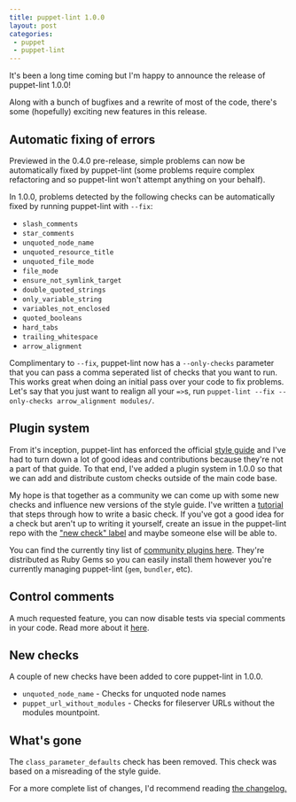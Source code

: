 ```yaml
---
title: puppet-lint 1.0.0
layout: post
categories:
 - puppet
 - puppet-lint
---
```


It's been a long time coming but I'm happy to announce the release of
puppet-lint 1.0.0!

Along with a bunch of bugfixes and a rewrite of most of the code, there's some
(hopefully) exciting new features in this release.

## Automatic fixing of errors

Previewed in the 0.4.0 pre-release, simple problems can now be automatically
fixed by puppet-lint (some problems require complex refactoring and so
puppet-lint won't attempt anything on your behalf).

In 1.0.0, problems detected by the following checks can be automatically fixed
by running puppet-lint with `--fix`:

 * `slash_comments`
 * `star_comments`
 * `unquoted_node_name`
 * `unquoted_resource_title`
 * `unquoted_file_mode`
 * `file_mode`
 * `ensure_not_symlink_target`
 * `double_quoted_strings`
 * `only_variable_string`
 * `variables_not_enclosed`
 * `quoted_booleans`
 * `hard_tabs`
 * `trailing_whitespace`
 * `arrow_alignment`

Complimentary to `--fix`, puppet-lint now has a `--only-checks` parameter that
you can pass a comma seperated list of checks that you want to run.  This works
great when doing an initial pass over your code to fix problems.  Let's say
that you just want to realign all your `=>`s, run `puppet-lint --fix
--only-checks arrow_alignment modules/`.

## Plugin system

From it's inception, puppet-lint has enforced the official [style
guide](https://docs.puppetlabs.com/guides/style_guide.html) and I've had to
turn down a lot of good ideas and contributions because they're not a part of
that guide. To that end, I've added a plugin system in 1.0.0 so that we can
add and distribute custom checks outside of the main code base.

My hope is that together as a community we can come up with some new checks and
influence new versions of the style guide.  I've written
a [tutorial](http://puppet-lint.com/developer/tutorial/) that steps through
how to write a basic check.  If you've got a good idea for a check but aren't
up to writing it yourself, create an issue in the puppet-lint repo with the
["new check" label](https://github.com/rodjek/puppet-lint/labels/new%20check)
and maybe someone else will be able to.

You can find the currently tiny list of [community
plugins here](http://puppet-lint.com/plugins/).  They're distributed as Ruby
Gems so you can easily install them however you're currently managing
puppet-lint (`gem`, `bundler`, etc).

## Control comments

A much requested feature, you can now disable tests via special comments in
your code.  Read more about it
[here](http://puppet-lint.com/controlcomments/).

## New checks

A couple of new checks have been added to core puppet-lint in 1.0.0.

 * `unquoted_node_name` - Checks for unquoted node names
 * `puppet_url_without_modules` - Checks for fileserver URLs without the
   modules mountpoint.

## What's gone

The `class_parameter_defaults` check has been removed. This check was based on
a misreading of the style guide.

For a more complete list of changes, I'd recommend reading [the
changelog.](http://puppet-lint.com/changelog/)
